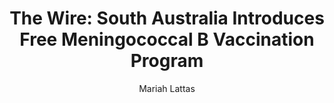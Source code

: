 ---
# Episode Settings
title: "The Wire: South Australia Introduces Free Meningococcal B Vaccination Program"
air-time: "5:30 PM"
air-day: "weekday"
link: "http://thewire.org.au/story/south-australia-introduces-free-meningococcal-b-vaccination-program/"
description: "The South Australian government has introduced a free meningococcal B vaccination program, aiming to encourage parents to vaccinate their children. <br>Meningococcal is highly common among children and infants, and it is hoped that the program will assist with the financial burden of the vaccination. The program comes after there was much advocacy surrounding the meningococcal vaccination."
download: true
download-link: ""

# Show Settings
show: "The Wire"
stations: ["Radio Adelaide 101.5 in Adelaide", "2SER 107.3 in Sydney", "4EB 98.1 in Brisbane", "CAAMA RADIO 100.5 Alice Springs", "RTR-FM 92.1 in Perth", "JOY 94.9 in Melbourne"]
stations-links: ["http://radioadelaide.org.au/program/pink-rabbit/", "https://2ser.com/the-wire/", "https://www.4eb.org.au/TheWire", "https://caama.com.au/news/2016/stream-us-live-now-1", "https://rtrfm.com.au/", "https://joy.org.au/thewire/"]

# Post Settings
author: Mariah Lattas
category: radio
tags: radio the-wire
layout: post
type: radio
---